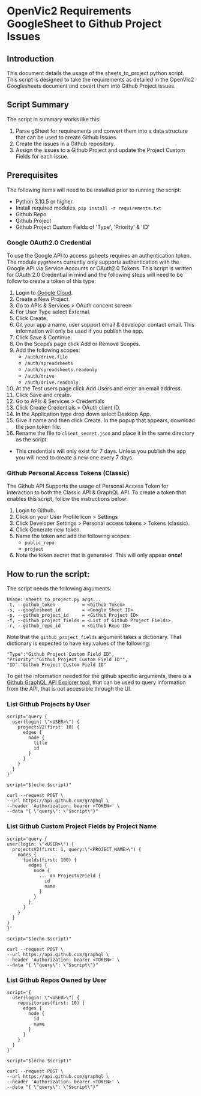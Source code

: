 # OpenVic2 Requirements GoogleSheet to Github Project Issues 
## Introduction
This document details the usage of the sheets_to_project python script. This script is designed to take the requirements as detailed in the OpenVic2 Googlesheets document and covert them into Github Project issues. 

## Script Summary
The script in summary works like this:
1. Parse gSheet for requirements and convert them into a data structure that can be used to create Github Issues. 
2. Create the issues in a Github repository. 
3. Assign the issues to a Github Project and update the Project Custom Fields for each issue. 

## Prerequisites 
The following items will need to be installed prior to running the script:
* Python 3.10.5 or higher. 
* Install required modules. `pip install -r requirements.txt`
* Github Repo
* Github Project
* Github Project Custom Fields of 'Type', 'Priority' & 'ID'

### Google OAuth2.0 Credential
To use the Google API to access gsheets requires an authentication token. The module `pygsheets` currently only supports authentication with the Google API via Service Accounts or OAuth2.0 Tokens. This script is written for OAuth 2.0 Credential in mind and the following steps will need to be follow to create a token of this type:
1. Login to [Google Cloud](https://console.cloud.google.com/welcome?project=alien-range-306609).
2. Create a New Project. 
3. Go to APIs & Services > OAuth concent screen
4. For User Type select External. 
5. Click Create. 
6. Git your app a name, user support email & developer contact email. This information will only be used if you publish the app.
7. Click Save & Continue. 
8. On the Scopes page click Add or Remove Scopes. 
9. Add the following scopes:
   * `/auth/drive.file`
   * `/auth/spreadsheets`
   * `/auth/spreadsheets.readonly`
   * `/auth/drive`
   * `/auth/drive.readonly`
10. At the Test users page click Add Users and enter an email address. 
11. Click Save and create. 
12. Go to APIs & Services > Credentials
13. Click Create Credentials > OAuth client ID. 
14. In the Application type drop down select Desktop App.
15. Give it name and then click Create. In the popup that appears, download the json token file. 
16. Rename the file to `client_secret.json` and place it in the same directory as the script. 
* This credentials will only exist for 7 days. Unless you publish the app you will need to create a new one every 7 days. 

### Github Personal Access Tokens (Classic)
The Github API Supports the usage of Personal Access Token for interaction to both the Classic API & GraphQL API. To create a token that enables this script, follow the instructions below:
1. Login to Github. 
2. Click on your User Profile Icon > Settings
3. Click Developer Settings > Personal access tokens > Tokens (classic). 
4. Click Generate new token. 
5. Name the token and add the following scopes:
   * `public_repo`
   * `project`
6. Note the token secret that is generated. This will only appear **once**!

## How to run the script:
The script needs the following arguments:
```
Usage: sheets_to_project.py args...
-t, --github_token          = <Github Token>
-s, --googlesheet_id        = <Google Sheet ID>
-p, --github_project_id     = <Github Project ID>
-f, --github_project_fields = <List of Github Project Fields>
-r, --github_repo_id        = <Github Repo ID>
```
Note that the `github_project_fields` argument takes a dictionary. That dictionary is expected to have key:values of the following:
```
"Type":"Github Project Custom Field ID",
"Priority":"Github Project Custom Field ID"",
"ID":"Github Project Custom Field ID"
```
To get the information needed for the github specific arguments, there is a [Github GraphQL API Explorer tool](https://docs.github.com/en/graphql/overview/explorer), that can be used to query information from the API, that is not accessible through the UI. 

### List Github Projects by User
```
script='query {
  user(login: \"<USER>\") {
    projectsV2(first: 10) {
      edges {
        node {
          title
          id
        }
      }
    }
  }
}'

script="$(echo $script)"

curl --request POST \
--url https://api.github.com/graphql \
--header 'Authorization: bearer <TOKEN>' \
--data "{ \"query\": \"$script\"}"
```

### List Github Custom Project Fields by Project Name
```
script='query {
user(login: \"<USER>\") {
  projectsV2(first: 1, query:\"<PROJECT_NAME>\") {
    nodes {
      fields(first: 100) {
        edges {
          node {
            ... on ProjectV2Field {
              id
              name
            }
          }
        }
      }
    }
  }
}
}'

script="$(echo $script)"

curl --request POST \
--url https://api.github.com/graphql \
--header 'Authorization: bearer <TOKEN>' \
--data "{ \"query\": \"$script\"}"
```
### List Github Repos Owned by User
```
script='{
  user(login: \"<USER>\") {
    repositories(first: 10) {
      edges {
        node {
          id
          name
        }
      }
    }
  }
}'

script="$(echo $script)"

curl --request POST \
--url https://api.github.com/graphql \
--header 'Authorization: bearer <TOKEN>' \
--data "{ \"query\": \"$script\"}"
```